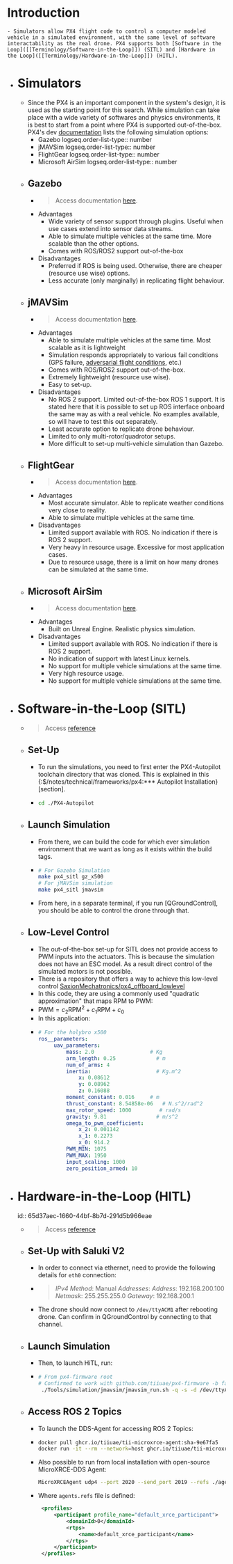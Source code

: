 # Introduction
	- Simulators allow PX4 flight code to control a computer modeled vehicle in a simulated environment, with the same level of software interactability as the real drone. PX4 supports both [Software in the Loop]([[Terminology/Software-in-the-Loop]]) (SITL) and [Hardware in the Loop]([[Terminology/Hardware-in-the-Loop]]) (HITL).
- # Simulators
	- Since the PX4 is an important component in the system's design, it is used as the starting point for this search. While simulation can take place with a wide variety of softwares and physics environments, it is best to start from a point where PX4 is supported out-of-the-box. PX4's dev [documentation](https://dev.px4.io/v1.11_noredirect/en/simulation/) lists the following simulation options:
		- Gazebo
		  logseq.order-list-type:: number
		- jMAVSim
		  logseq.order-list-type:: number
		- FlightGear
		  logseq.order-list-type:: number
		- Microsoft AirSim
		  logseq.order-list-type:: number
	- ## Gazebo
		- > Access documentation [here](https://dev.px4.io/v1.11_noredirect/en/simulation/gazebo.html).
		- Advantages
			- Wide variety of sensor support through plugins. Useful when use cases extend into sensor data streams.
			- Able to simulate multiple vehicles at the same time. More scalable than the other options.
			- Comes with ROS/ROS2 support out-of-the-box
		- Disadvantages
			- Preferred if ROS is being used. Otherwise, there are cheaper (resource use wise) options.
			- Less accurate (only marginally) in replicating flight behaviour.
	- ## jMAVSim
		- > Access documentation [here](https://dev.px4.io/v1.11_noredirect/en/simulation/jmavsim.html).
		- Advantages
			- Able to simulate multiple vehicles at the same time. Most scalable as it is lightweight
			- Simulation responds appropriately to various fail conditions (GPS failure, [adversarial flight conditions](https://www.researchgate.net/publication/353541566_Experimental_Implementation_of_an_Adaptive_Digital_Autopilot), etc.)
			- Comes with ROS/ROS2 support out-of-the-box.
			- Extremely lightweight (resource use wise).
			- Easy to set-up.
		- Disadvantages
			- No ROS 2 support. Limited out-of-the-box ROS 1 support. It is stated here that it is possible to set up ROS interface onboard the same way as with a real vehicle. No examples available, so will have to test this out separately.
			- Least accurate option to replicate drone behaviour.
			- Limited to only multi-rotor/quadrotor setups.
			- More difficult to set-up multi-vehicle simulation than Gazebo.
	- ## FlightGear
		- > Access documentation [here](https://dev.px4.io/v1.11_noredirect/en/simulation/flightgear.html).
		- Advantages
			- Most accurate simulator. Able to replicate weather conditions very close to reality.
			- Able to simulate multiple vehicles at the same time.
		- Disadvantages
			- Limited support available with ROS. No indication if there is ROS 2 support.
			- Very heavy in resource usage. Excessive for most application cases.
			- Due to resource usage, there is a limit on how many drones can be simulated at the same time.
	- ## Microsoft AirSim
		- > Access documentation [here](ttps://dev.px4.io/v1.11_noredirect/en/simulation/airsim.html).
		- Advantages
			- Built on Unreal Engine. Realistic physics simulation.
		- Disadvantages
			- Limited support available with ROS. No indication if there is ROS 2 support.
			- No indication of support with latest Linux kernels.
			- No support for multiple vehicle simulations at the same time.
			- Very high resource usage.
			- No support for multiple vehicle simulations at the same time.
- # Software-in-the-Loop (SITL)
	- > Access [reference]([[Terminology/Software-in-the-Loop]])
	- ## Set-Up
		- To run the simulations, you need to first enter the PX4-Autopilot toolchain directory that was cloned. This is explained in this {:$/notes/technical/frameworks/px4:*** Autopilot Installation}[section].
		- ```bash
		  cd ./PX4-Autopilot
		  ```
	- ## Launch Simulation
		- From there, we can build the code for which ever simulation environment that we want as long as it exists within the build tags.
		- ```bash
		  # For Gazebo Simulation
		  make px4_sitl gz_x500
		  # For jMAVSim simulation
		  make px4_sitl jmavsim
		   ```
		- From here, in a separate terminal, if you run [QGroundControl], you should be able to control the drone through that.
	- ## Low-Level Control
		- The out-of-the-box set-up for SITL does not provide access to PWM inputs into the actuators. This is because the simulation does not have an ESC model. As a result direct control of the simulated motors is not possible.
		- There is a repository that offers a way to achieve this low-level control [SaxionMechatronics/px4_offboard_lowlevel](https://github.com/SaxionMechatronics/px4_offboard_lowlevel)
		- In this code, they are using a commonly used "quadratic approximation" that maps RPM to PWM:
		- $\text{PWM} = c_2 \text{RPM}^2 + c_1 \text{RPM} + c_0$
		- In this application:
		- ```yaml
		  # For the holybro x500
		  ros__parameters:
		       uav_parameters:
		           mass: 2.0                  # Kg
		           arm_length: 0.25             # m
		           num_of_arms: 4
		           inertia:                     # Kg.m^2
		               x: 0.08612
		               y: 0.08962
		               z: 0.16088
		           moment_constant: 0.016     # m
		           thrust_constant: 8.54858e-06   # N.s^2/rad^2
		           max_rotor_speed: 1000         # rad/s
		           gravity: 9.81                # m/s^2
		           omega_to_pwm_coefficient:
		               x_2: 0.001142
		               x_1: 0.2273
		               x_0: 914.2
		           PWM_MIN: 1075
		           PWM_MAX: 1950
		           input_scaling: 1000
		           zero_position_armed: 10
		  ```
- # Hardware-in-the-Loop (HITL)
  id:: 65d37aec-1660-44bf-8b7d-291d5b966eae
	- > Access [reference]([[Terminology/Hardware-in-the-Loop]])
	- ## Set-Up with Saluki V2
		- In order to connect via ethernet, need to provide the following details for `eth0` connection:
		- > *IPv4 Method*: Manual
		  > *Addresses*:
		  > *Address*: 192.168.200.100
		  > *Netmask*: 255.255.255.0
		  > *Gateway*: 192.168.200.1
		- The drone should now connect to `/dev/ttyACM1` after rebooting drone. Can confirm in QGroundControl by connecting to that channel.
	- ## Launch Simulation
		- Then, to launch HiTL, run:
		- ```bash
		  # From px4-firmware root
		  # Confirmed to work with github.com/tiiuae/px4-firmware -b faulty-controller-hitl
		   ./Tools/simulation/jmavsim/jmavsim_run.sh -q -s -d /dev/ttyACM1 -b 921600 -r 250
		  ```
	- ## Access ROS 2 Topics
		- To launch the DDS-Agent for accessing ROS 2 Topics:
		- ```bash
		  docker pull ghcr.io/tiiuae/tii-microxrce-agent:sha-9e67fa5
		  docker run -it --rm --network=host ghcr.io/tiiuae/tii-microxrce-agent:sha-9e67fa5
		  ```
		- Also possible to run from local installation with open-source MicroXRCE-DDS Agent:
		  
		   ```bash
		   MicroXRCEAgent udp4 --port 2020 --send_port 2019 --refs ./agent.refs
		  ```
		- Where `agents.refs` file is defined:
		  
		  ```xml
		   <profiles>
		       <participant profile_name="default_xrce_participant">
		           <domainId>0</domainId>
		           <rtps>
		               <name>default_xrce_participant</name>
		           </rtps>
		       </participant>
		   </profiles>
		  ```